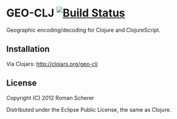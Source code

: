 # GEO-CLJ [![Build Status](https://travis-ci.org/r0man/geo-clj.png)](https://travis-ci.org/r0man/geo-clj)

Geographic encoding/decoding for Clojure and ClojureScript.

## Installation

Via Clojars: http://clojars.org/geo-clj

## License

Copyright (C) 2012 Roman Scherer

Distributed under the Eclipse Public License, the same as Clojure.
